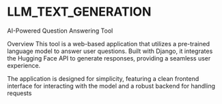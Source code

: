 # LLM_TEXT_GENERATION

AI-Powered Question Answering Tool

Overview
This tool is a web-based application that utilizes a pre-trained language model to answer user questions. Built with Django, it integrates the Hugging Face API to generate responses, providing a seamless user experience.

The application is designed for simplicity, featuring a clean frontend interface for interacting with the model and a robust backend for handling requests

